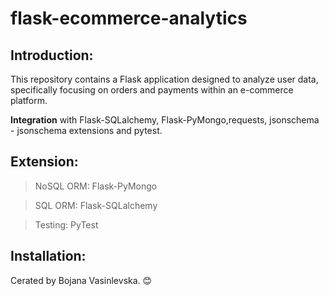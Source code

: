 # flask-ecommerce-analytics

## Introduction: 

This repository contains a Flask application designed to analyze user data, specifically focusing on orders and payments within an e-commerce platform.

**Integration** with Flask-SQLalchemy, Flask-PyMongo,requests, jsonschema - jsonschema extensions and pytest.

## Extension:

   > NoSQL ORM: Flask-PyMongo

   > SQL ORM: Flask-SQLalchemy

   > Testing: PyTest


## Installation:

Cerated by Bojana Vasinlevska. 😊
